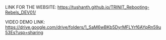 LINK FOR THE WEBSITE:  https://tushanth.github.io/TRINIT_Rebooting-Rebels_DEV01/

VIDEO DEMO LINK: https://drive.google.com/drive/folders/1_SaM6wBKb5DyrMFLYrf6AYpRn59u53Es?usp=sharing

